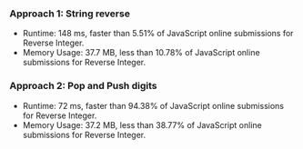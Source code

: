 ### Approach 1: String reverse
* Runtime: 148 ms, faster than 5.51% of JavaScript online submissions for Reverse Integer.
* Memory Usage: 37.7 MB, less than 10.78% of JavaScript online submissions for Reverse Integer.

### Approach 2: Pop and Push digits
* Runtime: 72 ms, faster than 94.38% of JavaScript online submissions for Reverse Integer.
* Memory Usage: 37.2 MB, less than 38.77% of JavaScript online submissions for Reverse Integer.